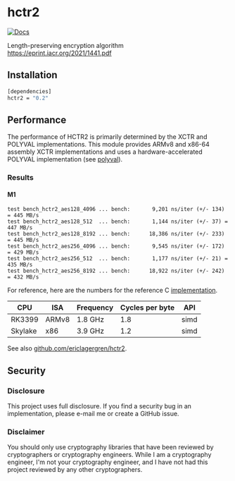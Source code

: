 # hctr2

[![Docs][docs-img]][docs-link]

Length-preserving encryption algorithm https://eprint.iacr.org/2021/1441.pdf

## Installation

```bash
[dependencies]
hctr2 = "0.2"
```

## Performance

The performance of HCTR2 is primarily determined by the XCTR and
POLYVAL implementations. This module provides ARMv8 and x86-64 
assembly XCTR implementations and uses a hardware-accelerated
POLYVAL implementation (see [polyval](https://docs.rs/polyval)).

### Results

#### M1

```
test bench_hctr2_aes128_4096 ... bench:       9,201 ns/iter (+/- 134) = 445 MB/s
test bench_hctr2_aes128_512  ... bench:       1,144 ns/iter (+/- 37) = 447 MB/s
test bench_hctr2_aes128_8192 ... bench:      18,386 ns/iter (+/- 233) = 445 MB/s
test bench_hctr2_aes256_4096 ... bench:       9,545 ns/iter (+/- 172) = 429 MB/s
test bench_hctr2_aes256_512  ... bench:       1,177 ns/iter (+/- 21) = 435 MB/s
test bench_hctr2_aes256_8192 ... bench:      18,922 ns/iter (+/- 242) = 432 MB/s
```

For reference, here are the numbers for the reference
C [implementation](https://github.com/google/hctr2).

| CPU     | ISA   | Frequency | Cycles per byte | API  |
| ---     | ---   | ---       | ---             | ---  |
| RK3399  | ARMv8 | 1.8 GHz   | 1.8             | simd |
| Skylake | x86   | 3.9 GHz   | 1.2             | simd |

See also
[github.com/ericlagergren/hctr2](https://github.com/ericlagergren/hctr2).

## Security

### Disclosure

This project uses full disclosure. If you find a security bug in
an implementation, please e-mail me or create a GitHub issue.

### Disclaimer

You should only use cryptography libraries that have been
reviewed by cryptographers or cryptography engineers. While I am
a cryptography engineer, I'm not your cryptography engineer, and
I have not had this project reviewed by any other cryptographers.

[//]: # (badges)

[docs-img]: https://docs.rs/hctr2/badge.svg
[docs-link]: https://docs.rs/hctr2
